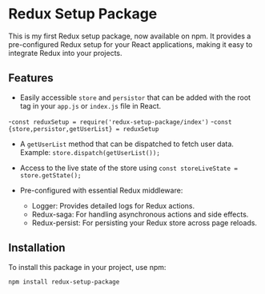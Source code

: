 # Redux Setup Package

This is my first Redux setup package, now available on npm. It provides a pre-configured Redux setup for your React applications, making it easy to integrate Redux into your projects.

## Features

- Easily accessible `store` and `persistor` that can be added with the root tag in your `app.js` or `index.js` file in React.

-`const reduxSetup = require('redux-setup-package/index')`
-`const {store,persistor,getUserList} = reduxSetup`

- A `getUserList` method that can be dispatched to fetch user data. Example: `store.dispatch(getUserList());`

- Access to the live state of the store using `const storeLiveState = store.getState();`

- Pre-configured with essential Redux middleware:
  - Logger: Provides detailed logs for Redux actions.
  - Redux-saga: For handling asynchronous actions and side effects.
  - Redux-persist: For persisting your Redux store across page reloads.

## Installation

To install this package in your project, use npm:

```bash
npm install redux-setup-package

